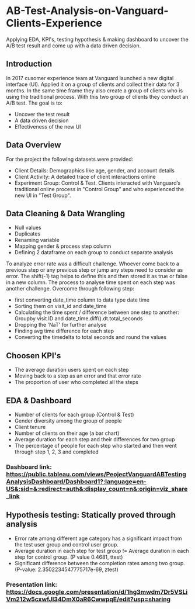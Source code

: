 # AB-Test-Analysis-on-Vanguard-Clients-Experience
Applying EDA, KPI's, testing hypothesis &amp; making dashboard to uncover the A/B test result and come up with a data driven decision.

## Introduction
In 2017 cusomer experience team at Vanguard launched a new digital interface (UI). Applied it on a group of clients and collect their data for 3 months. In the same time frame they also create a group of clients who is using the traditional process. With this two group of clients they conduct an A/B test. The goal is to: 

- Uncover the test result
- A data driven decision
- Effectiveness of the new UI

## Data Overview
For the project the following datasets were provided:

- Client Details: Demographics like age, gender, and account details
- Client Activity: A detailed trace of client interactions online
- Experiment Group: Control & Test.
Clients interacted with Vanguard’s traditional online process in "Control Group" and who experienced the new UI in "Test Group".

## Data Cleaning & Data Wrangling

- Null values
- Duplicates
- Renaming variable
- Mapping gender & process step column
- Defining 2 dataframe on each group to conduct separate analysis

To analyze error rate was a difficult challenge. Whoever come back to a previous step or any previous step or jump any steps need to consider as error. The shift(-1) tag helps to define this and then stored it as true or false in a new column.
The process to analyse time spent on each step was another challenge. Overcome through following step:

- first converting date_time column to data type date time
- Sorting them on visit_id and date_time
- Calculating the time spent / difference between one step to another: Groupby visit ID and date_time.diff().dt.total_seconds
- Dropping the 'NaT' for further analyse
- Finding avg time difference for each step
- Converting the timedelta to total seconds and round the values

## Choosen KPI's

- The average duration users spent on each step
- Moving back to a step as an error and that error rate
- The proportion of user who completed all the steps

## EDA & Dashboard

- Number of clients for each group (Control & Test)
- Gender diversity among the group of people
- Client tenure
- Number of clients on their age (a bar chart)
- Average duration for each step and their differences for two group
- The percentage of people for each step who started and then went through step 1, 2, 3 and completed

### Dashboard link: https://public.tableau.com/views/PeojectVanguardABTestingAnalysisDashboard/Dashboard1?:language=en-US&:sid=&:redirect=auth&:display_count=n&:origin=viz_share_link

## Hypothesis testing: Statically proved through analysis

- Error rate among different age category has a significant impact from the test user group and control user group.
- Average duration in each step for test group != Average duration in each step for control group. (P value 0.4681, ttest)
- Significant difference between the completion rates among two group. (P-value: 2.3502234547775717e-69, ztest)

### Presentation link: https://docs.google.com/presentation/d/1hg3mwdm7Dr5VSLiVm212w5cxwfJl34DmX0aR6CwwpqE/edit?usp=sharing
